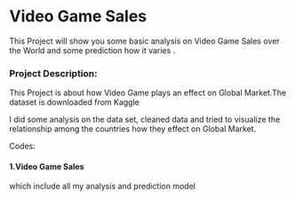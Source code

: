 # Video Game Sales
This Project will show you some basic analysis on Video Game Sales over the World and some prediction how it varies .

### Project Description:
This Project is about how Video Game plays an effect on Global Market.The dataset is downloaded from Kaggle

I did some analysis on the data set, cleaned data and tried to visualize the relationship among the countries how they effect 
on Global Market.

Codes:
#### 1.Video Game Sales 
which include all my analysis and prediction model
